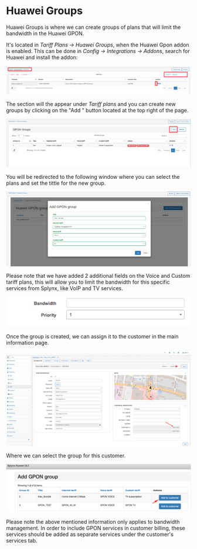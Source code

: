 Huawei Groups
=============
 
Huawei Groups is where we can create groups of plans that will limit the bandwidth in the Huawei GPON.

It's located in _Tariff Plans → Huawei Groups_, when the Huawei Gpon addon is enabled. This can be done in _Config → Integrations → Addons_, search for Huawei and install the addon:

![huawei addon](huawei_addons.png)

The section will the appear under _Tariff plans_ and you can create new groups by clicking on the "Add " button located at the top right of the page.

![huawei1](huawei1.png)

You will be redirected to the following window where you can select the plans and set the tittle for the new group.

![huawei2.png](huawei2.png)

Please note that we have added 2 additional fields on the Voice and Custom tariff plans, this will  allow you to limit the bandwidth for this specific services from Splynx, like VoIP and TV services.

![image2018-4-25_16-56-30.png](image2018-4-25_16-56-30.png)

Once the group is created, we can assign it to the customer in the main information page.

![huawei3.png](huawei3.png)

Where we can select the group for this customer.

![image2018-4-25_17-14-51.png](image2018-4-25_17-14-51.png)

Please note the above mentioned information only applies to bandwidth management. In order to include GPON services in customer billing, these services should be added as separate services under the customer's services tab.
